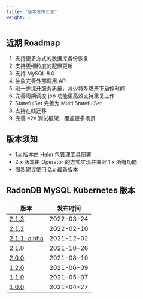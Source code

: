 ```yaml
---
title: "版本发布汇总"
weight: 1
---
```


## 近期 Roadmap

1. 支持更多方式的数据库备份恢复
2. 支持更细粒度的配置更新
3. 支持 MySQL 8.0
4. 抽象完善外部调用 API
5. 进一步提升服务质量，减少特殊场景下启停时间
6. 完善周期调度 job 功能更高效支持重复工作
7. StatefulSet 完善为 Multi StatefulSet
8. 支持在线迁移
9. 完善 e2e 测试框架，覆盖更多场景

## 版本须知

- 1.x 版本由 Helm 包管理工具部署
- 2.x 版本由 Operator 的方式实现并兼容 1.x 所有功能
- 强烈建议使用 2.x 最新版本

## RadonDB MySQL Kubernetes 版本

| 版本 | 发布时间 |
| --- | ---- |
| [2.1.3](../2.1.3)	| 2022-03-24 |
| [2.1.2](../2.1.2) |	2022-02-10 |
| [2.1.1-alpha](../2.1.1) | 	2021-12-02 |
| [2.1.0](../2.1.0) |	2021-10-26 |
| [2.0.0](../2.0.0) |	2021-08-10 |
| [1.2.0](../1.0/#120-release-notes) |	2021-06-09 |
| [1.1.0](../1.0/#110-release-notes) |	2021-05-07 |
| [1.0.0](../1.0/#100-release-notes) |	2021-04-27 |

